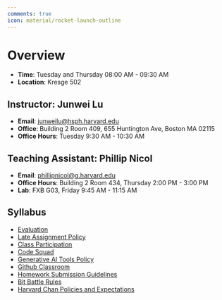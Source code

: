 ```yaml
---
comments: true
icon: material/rocket-launch-outline
---
```


# Overview

- **Time**: Tuesday and Thursday 08:00 AM - 09:30 AM
- **Location**: Kresge 502

## Instructor: Junwei Lu
- **Email**: junweilu@hsph.harvard.edu
- **Office**: Building 2 Room 409, 655 Huntington Ave, Boston MA 02115
- **Office Hours**: Tuesday 9:30 AM - 10:30 AM

## Teaching Assistant: Phillip Nicol
- **Email**: phillipnicol@g.harvard.edu 
- **Office Hours**: Building 2 Room 434, Thursday 2:00 PM - 3:00 PM
- **Lab**: FXB G03, Friday 9:45 AM - 11:15 AM


## Syllabus

- [Evaluation](syllabus.md#evaluation)
- [Late Assignment Policy](syllabus.md#late-assignment-policy)
- [Class Participation](syllabus.md#class-participation)
- [Code Squad](syllabus.md#code-squad)
- [Generative AI Tools Policy](syllabus.md#generative-ai-tools-policy)
- [Github Classroom](syllabus.md#github-classroom)
- [Homework Submission Guidelines](syllabus.md#homework-submission-guidelines)
- [Bit Battle Rules](bit_battle.md)
- [Harvard Chan Policies and Expectations](syllabus.md#harvard-chan-policies-and-expectations)




